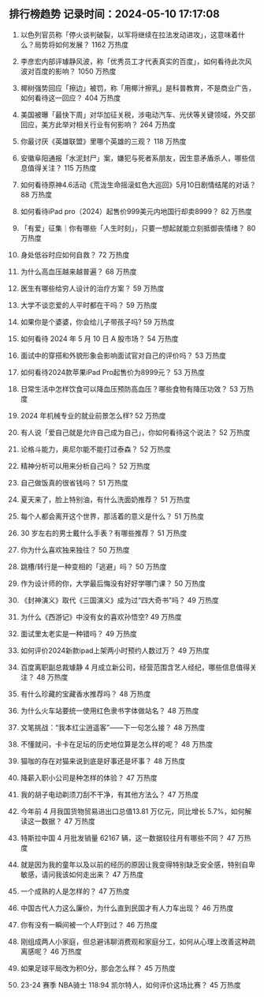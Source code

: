 
## 排行榜趋势 记录时间：2024-05-10 17:17:08
  
  1. 以色列官员称「停火谈判破裂，以军将继续在拉法发动进攻」，这意味着什么？局势将如何发展？ 1162 万热度
    
  2. 李彦宏内部评璩静风波，称「优秀员工才代表真实的百度」，如何看待此次风波对百度的影响？ 1050 万热度
    
  3. 椰树强势回应「擦边」被罚，称「用椰汁擦乳」是科普教育，不是商业广告，如何看待这一回应？ 404 万热度
    
  4. 美国被曝「最快下周」对华加征关税，涉电动汽车、光伏等关键领域，外交部回应，美方此举对相关行业有何影响？ 264 万热度
    
  5. 你最讨厌《英雄联盟》里哪个英雄的三观？ 118 万热度
    
  6. 安徽阜阳通报「水泥封尸」案，嫌犯与死者系朋友，因生意矛盾杀人，哪些信息值得关注？ 115 万热度
    
  7. 如何看待原神4.6活动《荒泷生命摇滚虹色大巡回》5月10日剧情结尾的对话？ 88 万热度
    
  8. 如何看待iPad pro（2024）起售价999美元内地国行却卖8999？ 82 万热度
    
  9. 「有爱」征集｜你有哪些「人生时刻」，只要一想起就能立刻抵御丧情绪？ 80 万热度
    
  10. 身处低谷时应如何自救？ 72 万热度
    
  11. 为什么高血压越来越普遍？ 68 万热度
    
  12. 医生有哪些给穷人设计的治疗方案？ 59 万热度
    
  13. 大学不谈恋爱的人平时都在干吗？ 59 万热度
    
  14. 如果你是个婆婆，你会给儿子带孩子吗? 59 万热度
    
  15. 如何看待 2024 年 5 月 10 日 A 股市场？ 54 万热度
    
  16. 面试中的穿搭和外貌形象会影响面试官对自己的评价吗？ 53 万热度
    
  17. 如何看待2024款苹果iPad Pro起售价为8999元？ 53 万热度
    
  18. 日常生活中怎样饮食可以降血压预防高血压？哪些食物有降压功效？ 53 万热度
    
  19. 2024 年机械专业的就业前景怎么样? 52 万热度
    
  20. 有人说「爱自己就是允许自己成为自己」，你如何看待这个说法？ 52 万热度
    
  21. 论格斗能力，奥尼尔能不能打过泰森？ 52 万热度
    
  22. 精神分析可以用来分析自己吗？ 52 万热度
    
  23. 自己做饭真的很省钱吗？ 51 万热度
    
  24. 夏天来了，脸上特别油，有什么洗面奶推荐？ 51 万热度
    
  25. 每个人都会离开这个世界，那活着的意义是什么？ 51 万热度
    
  26. 30 岁左右的男士戴什么手表？有哪些推荐？ 51 万热度
    
  27. 你为什么喜欢独来独往？ 50 万热度
    
  28. 跳槽/转行是一种变相的「逃避」吗？ 50 万热度
    
  29. 作为设计师的你，大学最后悔没有好好学哪门课？ 50 万热度
    
  30. 《封神演义》取代《三国演义》成为过“四大奇书”吗？ 49 万热度
    
  31. 为什么《西游记》中没有女的喜欢孙悟空? 49 万热度
    
  32. 面试里太老实是一种错吗？ 49 万热度
    
  33. 如何评价2024新款ipad上架两小时预约人数过万？ 49 万热度
    
  34. 百度离职副总裁璩静 4 月成立新公司，经营范围含艺人经纪，哪些信息值得关注？ 48 万热度
    
  35. 有什么珍藏的宝藏香水推荐吗？ 48 万热度
    
  36. 为什么火车站要统一使用红色隶书字体做站名？ 48 万热度
    
  37. 文笔挑战：“我本红尘逍遥客”——下一句怎么接？ 48 万热度
    
  38. 不懂就问，卡卡在足坛的历史地位算是怎么样的呢？ 48 万热度
    
  39. 猫咖的存在对猫来说到底是好事还是坏事？ 48 万热度
    
  40. 降薪入职小公司是种怎样的体验？ 47 万热度
    
  41. 我的胡子电动剃须刀刮不干净，有其他方法么？ 47 万热度
    
  42. 今年前 4 月我国货物贸易进出口总值13.81 万亿元，同比增长 5.7%，如何解读这一数据？ 47 万热度
    
  43. 特斯拉中国 4 月批发销量 62167 辆，这一数据较往月有哪些不同？ 47 万热度
    
  44. 就是因为我的童年以及以前的经历的原因让我变得特别缺乏安全感，特别自卑敏感，请问我该如何走出来？ 47 万热度
    
  45. 一个成熟的人是怎样的？ 47 万热度
    
  46. 中国古代人力这么廉价，为什么直到民国才有人力车出现？ 46 万热度
    
  47. 你有没有一瞬间被一个人吓到过？ 46 万热度
    
  48. 刚组成两人小家庭，但总避讳聊消费观和家庭分工，如何从心理上改善这种疏离感呢？ 46 万热度
    
  49. 如果足球平局改为积0分，那会怎么样？ 45 万热度
    
  50. 23-24 赛季 NBA骑士 118:94 凯尔特人，如何评价这场比赛？ 45 万热度
    